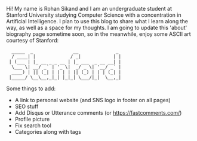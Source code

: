 Hi! My name is Rohan Sikand and I am an undergraduate student at Stanford University studying Computer Science with a concentration in Artificial Intelligence. I plan to use this blog to share what I learn along the way, as well as a space for my thoughts. I am going to update this 'about' biography page sometime soon, so in the meanwhile, enjoy some ASCII art courtesy of Stanford:

      _____  _               __              _
      / ____| |             / _|            | |
     | (___ | |_ __ _ _ __ | |_ ___  _ __ __| |
      \___ \| __/ _` | '_ \|  _/ _ \| '__/ _` |
      ____) | || (_| | | | | || (_) | | | (_| |
     |_____/ \__\__,_|_| |_|_| \___/|_|  \__,_|


Some things to add: 
- A link to personal website (and SNS logo in footer on all pages) 
- SEO stuff 
- Add Disqus or Utterance comments (or https://fastcomments.com/) 
- Profile picture 
- Fix search tool 
- Categories along with tags 
